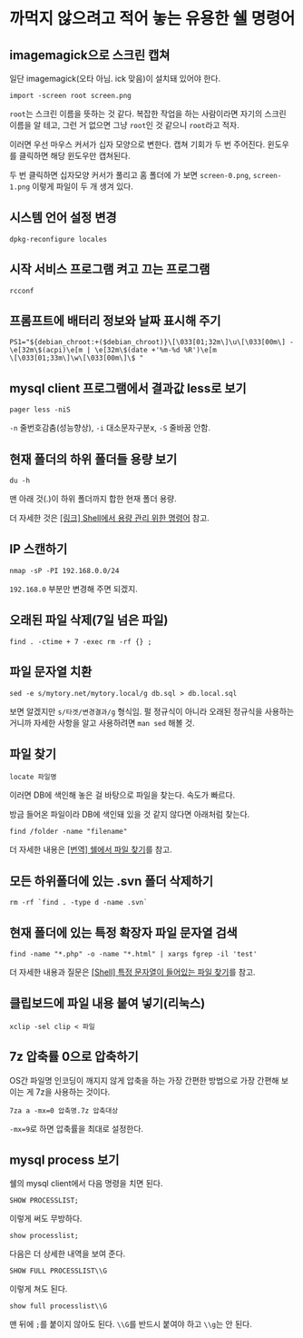 까먹지 않으려고 적어 놓는 유용한 쉘 명령어 
====================================

## imagemagick으로 스크린 캡쳐 

일단 imagemagick(오타 아님. ick 맞음)이 설치돼 있어야 한다.

    import -screen root screen.png

`root`는 스크린 이름을 뜻하는 것 같다. 복잡한 작업을 하는 사람이라면 자기의 스크린 이름을 알 테고, 그런 거 없으면 그냥 `root`인 것 같으니 `root`라고 적자.

이러면 우선 마우스 커서가 십자 모양으로 변한다. 캡쳐 기회가 두 번 주어진다. 윈도우를 클릭하면 해당 윈도우만 캡쳐된다. 

두 번 클릭하면 십자모양 커서가 풀리고 홈 폴더에 가 보면 `screen-0.png`, `screen-1.png` 이렇게 파일이 두 개 생겨 있다.

## 시스템 언어 설정 변경

    dpkg-reconfigure locales
    
## 시작 서비스 프로그램 켜고 끄는 프로그램

	rcconf

## 프롬프트에 배터리 정보와 날짜 표시해 주기

    PS1="${debian_chroot:+($debian_chroot)}\[\033[01;32m\]\u\[\033[00m\] - \e[32m\$(acpi)\e[m | \e[32m\$(date +'%m-%d %R')\e[m 
	\[\033[01;33m\]\w\[\033[00m\]\$ "
	
## mysql client 프로그램에서 결과값 less로 보기

    pager less -niS
    
`-n` 줄번호감춤(성능향상), `-i` 대소문자구분x, `-S` 줄바꿈 안함.

## 현재 폴더의 하위 폴더들 용량 보기

    du -h
    
맨 아래 것(.)이 하위 폴더까지 합한 현재 폴더 용량.

더 자세한 것은 [[링크] Shell에서 용량 관리 위한 명령어](http://mytory.net/archives/2195) 참고.

## IP 스캔하기

    nmap -sP -PI 192.168.0.0/24

`192.168.0` 부분만 변경해 주면 되겠지.

## 오래된 파일 삭제(7일 넘은 파일)

    find . -ctime + 7 -exec rm -rf {} ;

## 파일 문자열 치환

    sed -e s/mytory.net/mytory.local/g db.sql > db.local.sql

보면 알겠지만 `s/타겟/변경결과/g` 형식임. 펄 정규식이 아니라 오래된 정규식을 사용하는 거니까 자세한 사항을 알고 사용하려면 `man sed` 해볼 것.

## 파일 찾기

    locate 파일명 
    
이러면 DB에 색인해 놓은 걸 바탕으로 파일을 찾는다. 속도가 빠르다.

방금 들어온 파일이라 DB에 색인돼 있을 것 같지 않다면 아래처럼 찾는다.
    
    find /folder -name "filename" 

더 자세한 내용은 [[번역] 쉘에서 파일 찾기](http://mytory.net/archives/3242)를 참고.

## 모든 하위폴더에 있는 .svn 폴더 삭제하기

    rm -rf `find . -type d -name .svn`

## 현재 폴더에 있는 특정 확장자 파일 문자열 검색

    find -name "*.php" -o -name "*.html" | xargs fgrep -il 'test'

더 자세한 내용과 질문은 [[Shell] 특정 문자열이 들어있는 파일 찾기](http://mytory.net/archives/2211)를 참고.

## 클립보드에 파일 내용 붙여 넣기(리눅스)

	xclip -sel clip < 파일

## 7z 압축률 0으로 압축하기

OS간 파일명 인코딩이 깨지지 않게 압축을 하는 가장 간편한 방법으로 가장 간편해 보이는 게 7z을 사용하는 것이다.

    7za a -mx=0 압축명.7z 압축대상

`-mx=9`로 하면 압축률을 최대로 설정한다.

## mysql process 보기

쉘의 mysql client에서 다음 명령을 치면 된다.

    SHOW PROCESSLIST;

이렇게 써도 무방하다.

    show processlist;

다음은 더 상세한 내역을 보여 준다.

    SHOW FULL PROCESSLIST\\G
	
이렇게 쳐도 된다.

    show full processlist\\G

맨 뒤에 `;`를 붙이지 않아도 된다. `\\G`를 반드시 붙여야 하고 `\\g`는 안 된다.